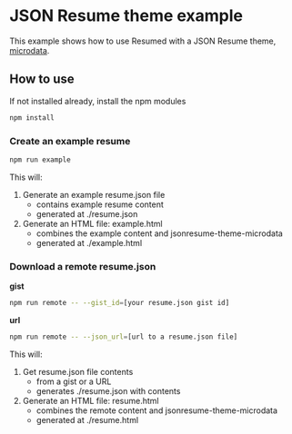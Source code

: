 # JSON Resume theme example

This example shows how to use Resumed with a JSON Resume theme, [microdata](https://github.com/scottnath/jsonresume-theme-microdata).

## How to use

If not installed already, install the npm modules

```sh
npm install
```

### Create an example resume

```sh
npm run example
```

This will:

1. Generate an example resume.json file
   - contains example resume content
   - generated at ./resume.json
1. Generate an HTML file: example.html
   - combines the example content and jsonresume-theme-microdata
   - generated at ./example.html

### Download a remote resume.json

**gist**

```sh
npm run remote -- --gist_id=[your resume.json gist id]
```

**url**

```sh
npm run remote -- --json_url=[url to a resume.json file]
```

This will:

1. Get resume.json file contents
   - from a gist or a URL
   - generates ./resume.json with contents
1. Generate an HTML file: resume.html
   - combines the remote content and jsonresume-theme-microdata
   - generated at ./resume.html
